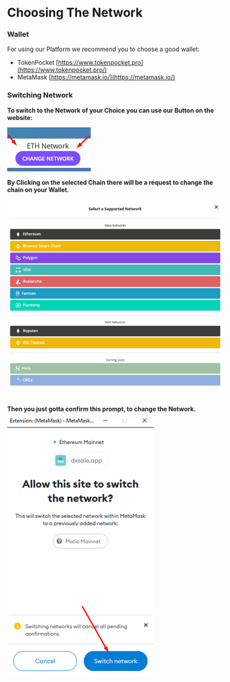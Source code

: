 # Choosing The Network

### Wallet

For using our Platform we recommend you to choose a good wallet:

* TokenPocket [https://www.tokenpocket.pro](https://www.tokenpocket.pro/)
* MetaMask [https://metamask.io/](https://metamask.io/)

### Switching Network

**To switch to the Network of your Choice you can use our Button on the website:**

![](../../.gitbook/assets/image%20%2836%29%20%282%29.png)

**By Clicking on the selected Chain there will be a request to change the chain on your Wallet.**

![](../../.gitbook/assets/image%20%2813%29.png)

**Then you just gotta confirm this prompt, to change the Network.**

![](../../.gitbook/assets/image-16-.png)

